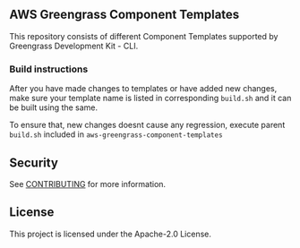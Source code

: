 ## AWS Greengrass Component Templates

This repository consists of different Component Templates supported by Greengrass Development Kit - CLI.

### Build instructions
After you have made changes to templates or have added new changes, make sure your template name is listed in corresponding `build.sh` and it can be built using the same.

To ensure that, new changes doesnt cause any regression, execute parent `build.sh` included in `aws-greengrass-component-templates`
## Security

See [CONTRIBUTING](CONTRIBUTING.md#security-issue-notifications) for more information.

## License

This project is licensed under the Apache-2.0 License.

